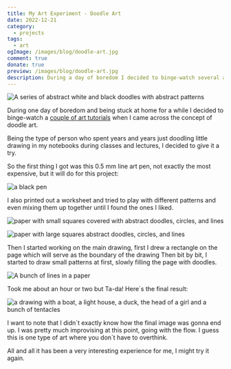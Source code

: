 ```yaml
---
title: My Art Experiment - Doodle Art
date: 2022-12-21
category:
  - projects
tags:
  - art
ogImage: /images/blog/doodle-art.jpg
comment: true
donate: true
preview: /images/blog/doodle-art.jpg
description: During a day of boredom I decided to binge-watch several art tutorials and decided to take a shot at doodle art, here´s the full result of such a project.
---
```

![A series of abstract white and black doodles with abstract patterns](/images/blog/doodle-art.jpg "One of my drawings that came out of this experiment.")


During one day of boredom and being stuck at home for a while I decided to binge-watch a [couple of art tutorials](https://www.youtube.com/watch?v=opBiBfbwgzA) when I came across the concept of doodle art.

Being the type of person who spent years and years just doodling little drawing in my notebooks during classes and lectures, I decided to give it a try.

So the first thing I got was this 0.5 mm line art pen, not exactly the most expensive, but it will do for this project:


![a black pen](/images/2022/blackpen.jpg#medium)

I also printed out a worksheet and tried to play with different patterns and even mixing them up together until I found the ones I liked.


![paper with small squares covered with abstract doodles, circles, and lines](/images/2022/doodleexcersice.jpg#original)


![paper with large squares abstract doodles, circles, and lines](/images/2022/doodleexcersise2.jpg#original)

Then I started working on the main drawing, first I drew a rectangle on the page which will serve as the boundary of the drawing Then bit by bit, I started to draw small patterns at first, slowly filling the page with doodles.

![A bunch of lines in a paper](/images/2022/doodledraft.jpg#center)

Took me about an hour or two but Ta-da! Here´s the final result:


![a drawing with a boat, a light house, a duck, the head of a girl and a bunch of tentacles](/images/2022/doodleabastractfinished.jpg)

I want to note that I didn´t exactly know how the final image was gonna end up. I was pretty much improvising at this point, going with the flow. I guess this is one type of art where you don´t have to overthink.

All and all it has been a very interesting experience for me, I might try it again.
